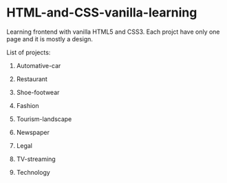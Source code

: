 # HTML-and-CSS-vanilla-learning
Learning frontend with vanilla HTML5 and CSS3. Each projct have only one page and it is mostly a design.

List of projects:

1. Automative-car

2. Restaurant

3. Shoe-footwear

4. Fashion

5. Tourism-landscape

6. Newspaper

7. Legal

8. TV-streaming

9. Technology
